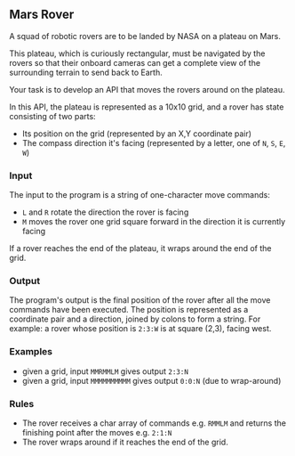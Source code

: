 ## Mars Rover

A squad of robotic rovers are to be landed by NASA on a plateau on Mars.

This plateau, which is curiously rectangular, must be navigated by the rovers so that their onboard cameras
can get a complete view of the surrounding terrain to send back to Earth.

Your task is to develop an API that moves the rovers around on the plateau.

In this API, the plateau is represented as a 10x10 grid, and a rover has state consisting of two parts:

- Its position on the grid (represented by an X,Y coordinate pair)
- The compass direction it's facing (represented by a letter, one of `N`, `S`, `E`, `W`)

### Input

The input to the program is a string of one-character move commands:

- `L` and `R` rotate the direction the rover is facing
- `M` moves the rover one grid square forward in the direction it is currently facing

If a rover reaches the end of the plateau, it wraps around the end of the grid.

### Output

The program's output is the final position of the rover after all the move commands have been executed. The position is
represented as a coordinate pair and a direction, joined by colons to form a string. For example: a rover whose 
position is `2:3:W` is at square (2,3), facing west.

### Examples

- given a grid, input `MMRMMLM` gives output `2:3:N`
- given a grid, input `MMMMMMMMMM` gives output `0:0:N` (due to wrap-around)

### Rules

- The rover receives a char array of commands e.g. `RMMLM` and returns the finishing point after the moves e.g. `2:1:N`
- The rover wraps around if it reaches the end of the grid.
